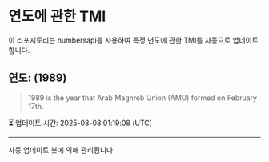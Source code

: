 
# 연도에 관한 TMI

이 리포지토리는 numbersapi를 사용하여 특정 년도에 관한 TMI를 자동으로 업데이트합니다.

## 연도: (1989)
> 1989 is the year that Arab Maghreb Union (AMU) formed on February 17th.

⏳ 업데이트 시간: 2025-08-08 01:19:08 (UTC)

---
자동 업데이트 봇에 의해 관리됩니다.
